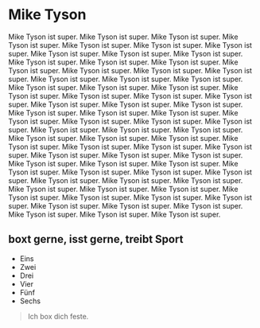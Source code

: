 # Mike Tyson

Mike Tyson ist super. Mike Tyson ist super. Mike Tyson ist super. Mike Tyson ist super. Mike Tyson ist super. Mike Tyson ist super. Mike Tyson ist super. Mike Tyson ist super. Mike Tyson ist super. Mike Tyson ist super. Mike Tyson ist super. Mike Tyson ist super. Mike Tyson ist super. Mike Tyson ist super. Mike Tyson ist super. Mike Tyson ist super. Mike Tyson ist super. Mike Tyson ist super. Mike Tyson ist super. Mike Tyson ist super. Mike Tyson ist super. Mike Tyson ist super. Mike Tyson ist super. Mike Tyson ist super. Mike Tyson ist super. Mike Tyson ist super. Mike Tyson ist super. Mike Tyson ist super. Mike Tyson ist super. Mike Tyson ist super. Mike Tyson ist super. Mike Tyson ist super. Mike Tyson ist super. Mike Tyson ist super. Mike Tyson ist super. Mike Tyson ist super. Mike Tyson ist super. Mike Tyson ist super. Mike Tyson ist super. Mike Tyson ist super. Mike Tyson ist super. Mike Tyson ist super. Mike Tyson ist super. Mike Tyson ist super. Mike Tyson ist super. Mike Tyson ist super. Mike Tyson ist super. Mike Tyson ist super. Mike Tyson ist super. Mike Tyson ist super. Mike Tyson ist super. Mike Tyson ist super. Mike Tyson ist super. Mike Tyson ist super. Mike Tyson ist super. Mike Tyson ist super. Mike Tyson ist super. Mike Tyson ist super. Mike Tyson ist super. Mike Tyson ist super. Mike Tyson ist super. Mike Tyson ist super. Mike Tyson ist super. Mike Tyson ist super. Mike Tyson ist super. Mike Tyson ist super. Mike Tyson ist super. Mike Tyson ist super. Mike Tyson ist super. Mike Tyson ist super. Mike Tyson ist super. Mike Tyson ist super. Mike Tyson ist super. 

## boxt gerne, isst gerne, treibt Sport
* Eins
* Zwei
* Drei
* Vier
* Fünf
* Sechs

> Ich box dich feste.


